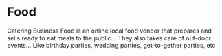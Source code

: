 # Food
Catering Business
Food is an online local food vendor that prepares and sells ready to eat meals to the public...
They also takes care of out-door events...
Like birthday parties, wedding parties, get-to-gether parties, etc
